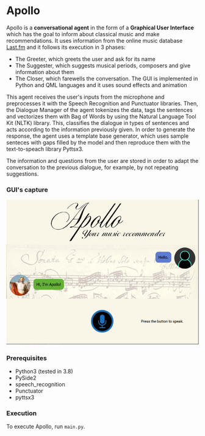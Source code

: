 # Apollo

Apollo is a **conversational agent** in the form of a **Graphical User Interface** which has the goal to inform about classical music and make recommendations. It uses information from the online music database [Last.fm](https://www.last.fm/) and it follows its execution in 3 phases: 
* The Greeter, which greets the user and ask for its name
* The Suggester, which suggests musical periods, composers and give information about them
* The Closer, which farewells the conversation. The GUI is implemented in Python and QML languages and it uses sound effects and animation

This agent receives the user's inputs from the microphone and preprocesses it with the Speech Recognition and Punctuator libraries. Then, the Dialogue Manager of the agent tokenizes the data, tags the sentences and vectorizes them with Bag of Words by using the Natural Language Tool Kit (NLTK) library. This, classifies the dialogue in types of sentences and acts according to the information previously given. In order to generate the response, the agent uses a template base generator, which uses sample senteces with gaps filled by the model and then reproduce them with the text-to-speach library Pyttsx3. 

The information and questions from the user are stored in order to adapt the conversation to the previous dialogue, for example, by not repeating suggestions.

### GUI's capture ###
![Apollo GUI](apollo_gui.png)

### Prerequisites ###

* Python3 (tested in 3.8)
* PySide2
* speech_recognition
* Punctuator
* pyttsx3

### Execution

To execute Apollo, run ``main.py``.
